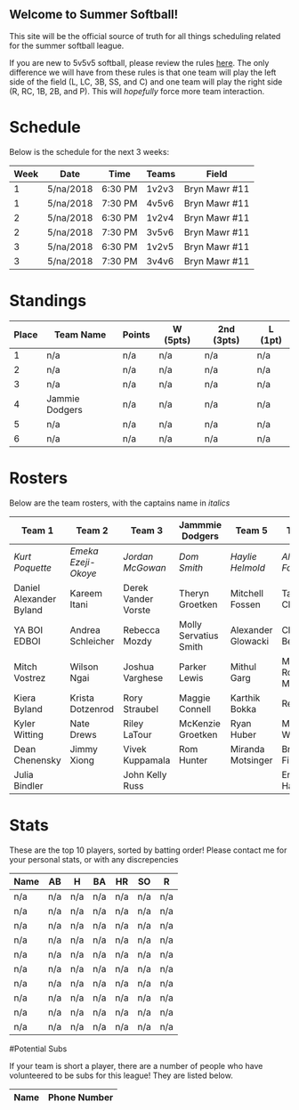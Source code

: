 ## Welcome to Summer Softball!

This site will be the official source of truth for all things scheduling related for the summer softball league. 

If you are new to 5v5v5 softball, please review the rules [here](https://static.spokanecity.org/documents/recreation/sports/tournaments/2017/softball-5v5v5-rules-2017.pdf). The only difference we will have from these rules is that one team will play the left side of the field (L, LC, 3B, SS, and C) and one team will play the right side (R, RC, 1B, 2B, and P). This will *hopefully* force more team interaction. 

# Schedule

Below is the schedule for the next 3 weeks:

|Week|Date|Time|Teams|Field|
|---|---|---|---|---|
|1|5/na/2018|6:30 PM|1v2v3|Bryn Mawr #11|
|1|5/na/2018|7:30 PM|4v5v6|Bryn Mawr #11|
|2|5/na/2018|6:30 PM|1v2v4|Bryn Mawr #11|
|2|5/na/2018|7:30 PM|3v5v6|Bryn Mawr #11|
|3|5/na/2018|6:30 PM|1v2v5|Bryn Mawr #11|
|3|5/na/2018|7:30 PM|3v4v6|Bryn Mawr #11|

# Standings

|Place|Team Name|Points|W (5pts)|2nd (3pts)|L (1pt)|
|---|---|---|---|---|---|
|1|n/a|n/a|n/a|n/a|n/a|
|2|n/a|n/a|n/a|n/a|n/a|
|3|n/a|n/a|n/a|n/a|n/a|
|4|Jammie Dodgers|n/a|n/a|n/a|n/a|
|5|n/a|n/a|n/a|n/a|n/a|
|6|n/a|n/a|n/a|n/a|n/a|

# Rosters

Below are the team rosters, with the captains name in *italics*

|Team 1|Team 2|Team 3|Jammmie Dodgers|Team 5|Team 6|
|---|---|---|---|---|---|
|*Kurt Poquette*|*Emeka Ezeji-Okoye*|*Jordan McGowan*|*Dom Smith*|*Haylie Helmold*|*Alex Foster*|
|Daniel Alexander Byland|Kareem Itani|Derek Vander Vorste|Theryn Groetken|Mitchell Fossen|Tarah Cleveland|
|YA BOI EDBOI|Andrea Schleicher|Rebecca Mozdy|Molly Servatius Smith|Alexander Glowacki|Clay Beyers|
|Mitch Vostrez|Wilson Ngai|Joshua Varghese|Parker Lewis|Mithul Garg|Matthew Romero Moore|
|Kiera Byland|Krista Dotzenrod|Rory Straubel|Maggie Connell|Karthik Bokka|Rex Raetz|
|Kyler Witting|Nate Drews|Riley LaTour|McKenzie Groetken|Ryan Huber|Mike Wold|
|Dean Chenensky|Jimmy Xiong|Vivek Kuppamala|Rom Hunter|Miranda Motsinger|Brady Fish|
|Julia Bindler| |John Kelly Russ| | |Erin Hanson|

# Stats

These are the top 10 players, sorted by batting order! Please contact me for your personal stats, or with any discrepencies

|Name|AB|H|BA|HR|SO|R|
|---|---|---|---|---|---|---|
|n/a|n/a|n/a|n/a|n/a|n/a|n/a|
|n/a|n/a|n/a|n/a|n/a|n/a|n/a|
|n/a|n/a|n/a|n/a|n/a|n/a|n/a|
|n/a|n/a|n/a|n/a|n/a|n/a|n/a|
|n/a|n/a|n/a|n/a|n/a|n/a|n/a|
|n/a|n/a|n/a|n/a|n/a|n/a|n/a|
|n/a|n/a|n/a|n/a|n/a|n/a|n/a|
|n/a|n/a|n/a|n/a|n/a|n/a|n/a|
|n/a|n/a|n/a|n/a|n/a|n/a|n/a|
|n/a|n/a|n/a|n/a|n/a|n/a|n/a|

#Potential Subs

If your team is short a player, there are a number of people who have volunteered to be subs for this league! They are listed below. 

|Name|Phone Number|
|---|---|
